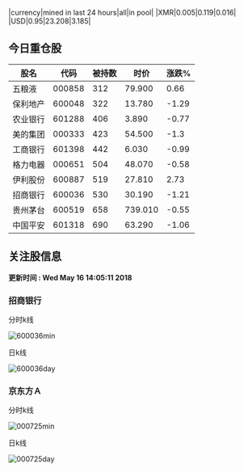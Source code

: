 |currency|mined in last 24 hours|all|in pool|
|XMR|0.005|0.119|0.016|
|USD|0.95|23.208|3.185|

## 今日重仓股 

|股名|代码|被持数|时价|涨跌%|
|---|---|---|---|---|
|五粮液|000858|312|79.900|0.66|
|保利地产|600048|322|13.780|-1.29|
|农业银行|601288|406|3.890|-0.77|
|美的集团|000333|423|54.500|-1.3|
|工商银行|601398|442|6.030|-0.99|
|格力电器|000651|504|48.070|-0.58|
|伊利股份|600887|519|27.810|2.73|
|招商银行|600036|530|30.190|-1.21|
|贵州茅台|600519|658|739.010|-0.55|
|中国平安|601318|690|63.290|-1.06|

## 关注股信息
**更新时间 : Wed May 16 14:05:11 2018**
### 招商银行 
分时k线

![600036min](http://image.sinajs.cn/newchart/min/n/sh600036.gif)

日k线

![600036day](http://image.sinajs.cn/newchart/daily/n/sh600036.gif)

### 京东方Ａ 
分时k线

![000725min](http://image.sinajs.cn/newchart/min/n/sz000725.gif)

日k线

![000725day](http://image.sinajs.cn/newchart/daily/n/sz000725.gif)
